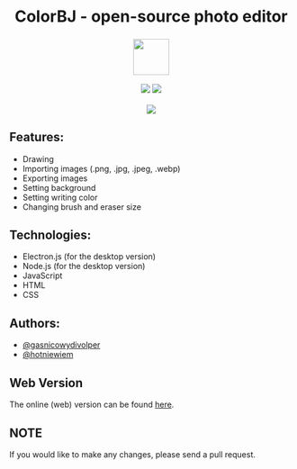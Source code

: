 <h1 align="center">ColorBJ - open-source photo editor</h1>

<h3 align="center">

<p align="center"><img src="https://i.imgur.com/ArW1tes.png" width="64" height="64" align="center"></p>

<p align="center"><a href="https://github.com/OLOMIK/ColorBJ/stargazers"><img src="https://img.shields.io/github/stars/OLOMIK/ColorBJ?colorA=363a4f&colorB=b7bdf8&style=for-the-badge"></a>
<a href="https://github.com/OLOMIK/ColorBJ/contributors"><img src="https://img.shields.io/github/contributors/OLOMIK/ColorBJ?colorA=363a4f&colorB=a6da95&style=for-the-badge"></a>
</p>
</h3>
<p align="center">
  <img src="https://i.imgur.com/AkscYzF.png"></img>
</p>

  

## Features:
- Drawing
- Importing images (.png, .jpg, .jpeg, .webp)
- Exporting images
- Setting background
- Setting writing color
- Changing brush and eraser size

## Technologies:
- Electron.js (for the desktop version)
- Node.js (for the desktop version)
- JavaScript
- HTML
- CSS

## Authors:
- [@gasnicowydivolper](https://github.com/OLOMIK)
- [@hotniewiem](https://github.com/hotniewiem)

## Web Version
The online (web) version can be found [here](https://crystalx.pl/colorbj/).

## NOTE
If you would like to make any changes, please send a pull request.
